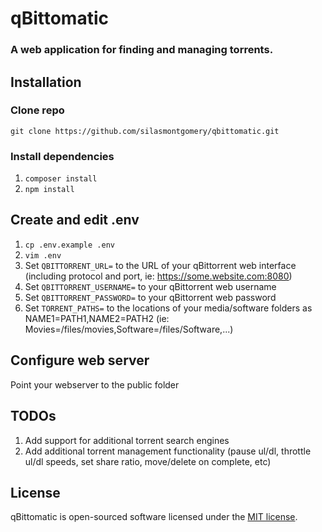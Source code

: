 # qBittomatic
### A web application for finding and managing torrents.

## Installation

### Clone repo
`git clone https://github.com/silasmontgomery/qbittomatic.git`

### Install dependencies
1. `composer install`
2. `npm install`

## Create and edit .env
1. `cp .env.example .env`
2. `vim .env`
3. Set `QBITTORRENT_URL=` to the URL of your qBittorrent web interface (including protocol and port, ie: https://some.website.com:8080)
4. Set `QBITTORRENT_USERNAME=` to your qBittorrent web username
5. Set `QBITTORRENT_PASSWORD=` to your qBittorrent web password
6. Set `TORRENT_PATHS=` to the locations of your media/software folders as NAME1=PATH1,NAME2=PATH2 (ie: Movies=/files/movies,Software=/files/Software,...)

## Configure web server
Point your webserver to the public folder

## TODOs
1. Add support for additional torrent search engines
3. Add additional torrent management functionality (pause ul/dl, throttle ul/dl speeds, set share ratio, move/delete on complete, etc)

## License
qBittomatic is open-sourced software licensed under the [MIT license](https://opensource.org/licenses/MIT).
